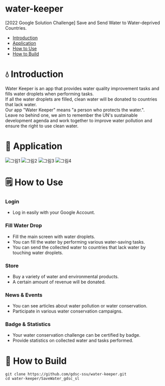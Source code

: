 # water-keeper
[2022 Google Solution Challenge] Save and Send Water to Water-deprived Countries.
* [Introduction](#Introduction)
* [Application](#Application)
* [How to Use](#How-to-Use)
* [How to Build](#How-to-Build)

# :droplet: Introduction
Water Keeper is an app that provides water quality improvement tasks and fills water droplets when performing tasks.  
If all the water droplets are filled, clean water will be donated to countries that lack water.  
Our app "Water Keeper" means "a person who protects the water.".    
Leave no behind one, we aim to remember the UN's sustainable development agenda and work together to improve water pollution and ensure the right to use clean water.

# 📱 Application
![그림1](https://user-images.githubusercontent.com/33739448/160980209-c4f264ef-909c-436b-b6cc-2f1c3e9c5440.png)
![그림2](https://user-images.githubusercontent.com/33739448/160980215-fb0815cd-127a-48f9-adaf-90e9352bcedf.png)
![그림3](https://user-images.githubusercontent.com/33739448/160980222-1c235e58-688d-43e2-9938-93987ff9acac.png)
![그림4](https://user-images.githubusercontent.com/33739448/160980316-6349a78a-2426-4db6-9348-ddacb9b06545.png)

# 🗒️ How to Use
### Login
* Log in easily with your Google Account.

### Fill Water Drop
* Fill the main screen with water droplets.
* You can fill the water by performing various water-saving tasks.
* You can send the collected water to countries that lack water by touching water droplets.

### Store
* Buy a variety of water and environmental products.
* A certain amount of revenue will be donated.

### News & Events
* You can see articles about water pollution or water conservation.
* Participate in various water conservation campaigns.

### Badge & Statistics
* Your water conservation challenge can be certified by badge.
* Provide statistics on collected water and tasks performed.

# :wrench: How to Build
```
git clone https://github.com/gdsc-ssu/water-keeper.git  
cd water-keeper/SaveWater_gdsc_sl
```
